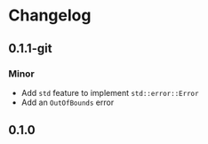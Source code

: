 # Changelog

## 0.1.1-git

### Minor

- Add `std` feature to implement `std::error::Error`
- Add an `OutOfBounds` error

## 0.1.0

<!-- Increment to skip CHANGELOG.md test: 6 -->
